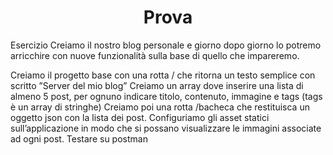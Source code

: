 <h1 align="center">Prova</h1>

Esercizio
Creiamo il nostro blog personale e giorno dopo giorno lo potremo arricchire con nuove funzionalità sulla base di quello che impareremo. 

Creiamo il progetto base con una rotta / che ritorna un testo semplice con scritto ”Server del mio blog”
Creiamo un array dove inserire una lista di almeno 5 post, per ognuno indicare titolo, contenuto, immagine e tags (tags è un array di stringhe)
Creiamo poi una rotta /bacheca che restituisca un oggetto json con la lista dei post.
Configuriamo gli asset statici sull’applicazione in modo che si possano visualizzare le immagini associate ad ogni post.
Testare su postman

